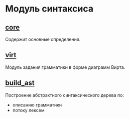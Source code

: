 # Модуль синтаксиса
## [core](core.py)
Содержит основные определения.
## [virt](virt.py)
Модуль задания грамматики в форме диаграмм Вирта.
## [build_ast](build_ast.py)
Построение абстрактного синтаксического дерева по:
+ описанию грамматики
+ потоку лексем
